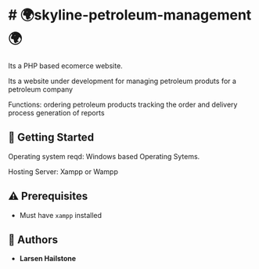 #   # :earth_africa:skyline-petroleum-management :earth_africa:


Its a PHP based ecomerce website.

Its a website under development for managing petroleum produts for a petroleum company


Functions:
   ordering petroleum products
   tracking the order and delivery process
   generation of reports


## :running: Getting Started

Operating system reqd: Windows based Operating Sytems.

Hosting Server: Xampp or Wampp


## :warning: Prerequisites

   * Must have `xampp` installed

## :blue_book: Authors

* **Larsen Hailstone**

